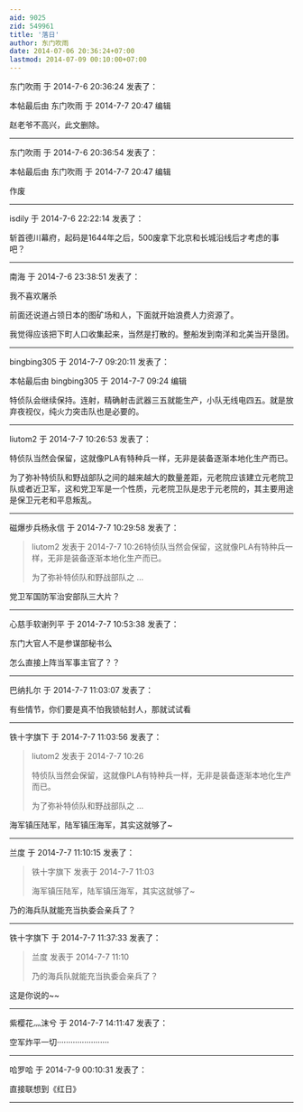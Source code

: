 ```yaml
---
aid: 9025
zid: 549961
title: '落日'
author: 东门吹雨
date: 2014-07-06 20:36:24+07:00
lastmod: 2014-07-09 00:10:00+07:00
---
```


东门吹雨 于 2014-7-6 20:36:24 发表了：

本帖最后由 东门吹雨 于 2014-7-7 20:47 编辑 

赵老爷不高兴，此文删除。

---------

东门吹雨 于 2014-7-6 20:36:54 发表了：

本帖最后由 东门吹雨 于 2014-7-7 20:47 编辑 

作废

---------

isdily 于 2014-7-6 22:22:14 发表了：

斩首德川幕府，起码是1644年之后，500废拿下北京和长城沿线后才考虑的事吧？

---------

南海 于 2014-7-6 23:38:51 发表了：

我不喜欢屠杀

前面还说道占领日本的图矿场和人，下面就开始浪费人力资源了。

我觉得应该把下町人口收集起来，当然是打散的。整船发到南洋和北美当开垦团。

---------

bingbing305 于 2014-7-7 09:20:11 发表了：

本帖最后由 bingbing305 于 2014-7-7 09:24 编辑 

特侦队会继续保持。连射，精确射击武器三五就能生产，小队无线电四五。就是放弃夜视仪，纯火力突击队也是必要的。

---------

liutom2 于 2014-7-7 10:26:53 发表了：

特侦队当然会保留，这就像PLA有特种兵一样，无非是装备逐渐本地化生产而已。

为了弥补特侦队和野战部队之间的越来越大的数量差距，元老院应该建立元老院卫队或者近卫军，这和党卫军是一个性质，元老院卫队是忠于元老院的，其主要用途是保卫元老和平息叛乱。

---------

磁爆步兵杨永信 于 2014-7-7 10:29:58 发表了：

> liutom2 发表于 2014-7-7 10:26特侦队当然会保留，这就像PLA有特种兵一样，无非是装备逐渐本地化生产而已。
> 
> 为了弥补特侦队和野战部队之 ...



党卫军国防军治安部队三大片？

---------

心慈手软谢列平 于 2014-7-7 10:53:38 发表了：

东门大官人不是参谋部秘书么

怎么直接上阵当军事主官了？？

---------

巴纳扎尔 于 2014-7-7 11:03:07 发表了：

有些情节，你们要是真不怕我锁帖封人，那就试试看

---------

铁十字旗下 于 2014-7-7 11:03:56 发表了：

> liutom2 发表于 2014-7-7 10:26
> 
> 特侦队当然会保留，这就像PLA有特种兵一样，无非是装备逐渐本地化生产而已。
> 
> 为了弥补特侦队和野战部队之 ...



海军镇压陆军，陆军镇压海军，其实这就够了~

---------

兰度 于 2014-7-7 11:10:15 发表了：

> 铁十字旗下 发表于 2014-7-7 11:03
> 
> 海军镇压陆军，陆军镇压海军，其实这就够了~



乃的海兵队就能充当执委会亲兵了？

---------

铁十字旗下 于 2014-7-7 11:37:33 发表了：

> 兰度 发表于 2014-7-7 11:10
> 
> 乃的海兵队就能充当执委会亲兵了？



这是你说的~~

---------

紫樱花灬沫兮 于 2014-7-7 14:11:47 发表了：

空军炸平一切·······················

---------

哈罗哈 于 2014-7-9 00:10:31 发表了：

直接联想到《红日》

---------

